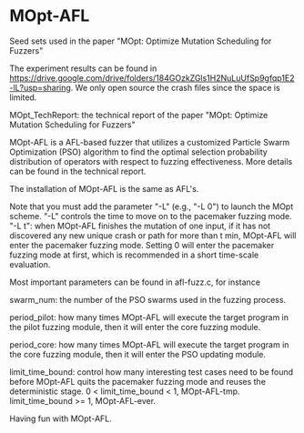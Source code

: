 # MOpt-AFL
Seed sets used in the paper "MOpt: Optimize Mutation Scheduling for Fuzzers"

The experiment results can be found in https://drive.google.com/drive/folders/184GOzkZGls1H2NuLuUfSp9gfqp1E2-lL?usp=sharing.  We only open source the crash files since the space is limited. 

MOpt_TechReport: the technical report of the paper "MOpt: Optimize Mutation Scheduling for Fuzzers"



MOpt-AFL is a AFL-based fuzzer that utilizes a customized Particle Swarm Optimization (PSO) algorithm to find the optimal selection probability distribution of operators with respect to fuzzing effectiveness. More details can be found in the technical report. 

The installation of MOpt-AFL is the same as AFL's. 

Note that you must add the parameter "-L" (e.g., "-L 0") to launch the MOpt scheme. 
"-L" controls the time to move on to the pacemaker fuzzing mode.
"-L t": when MOpt-AFL finishes the mutation of one input, if it has not discovered any new unique crash or path for more than t min, MOpt-AFL will enter the pacemaker fuzzing mode. 
Setting 0 will enter the pacemaker fuzzing mode at first, which is recommended in a short time-scale evaluation. 

Most important parameters can be found in afl-fuzz.c, for instance 

swarm_num: the number of the PSO swarms used in the fuzzing process.

period_pilot: how many times MOpt-AFL will execute the target program in the pilot fuzzing module, then it will enter the core fuzzing module. 

period_core: how many times MOpt-AFL will execute the target program in the core fuzzing module, then it will enter the PSO updating module. 

limit_time_bound: control how many interesting test cases need to be found before MOpt-AFL quits the pacemaker fuzzing mode and reuses the deterministic stage. 
0 < limit_time_bound < 1, MOpt-AFL-tmp.  limit_time_bound >= 1, MOpt-AFL-ever. 

Having fun with MOpt-AFL. 